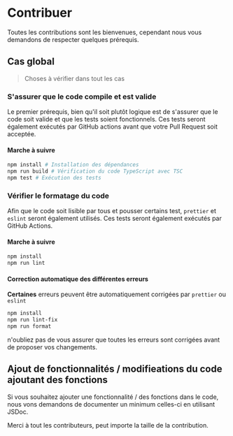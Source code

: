 # Contribuer

Toutes les contributions sont les bienvenues, cependant nous vous demandons de respecter quelques prérequis.

## Cas global

> Choses à vérifier dans tout les cas

### S'assurer que le code compile et est valide

Le premier prérequis, bien qu'il soit plutôt logique est de s'assurer que le code soit valide et que les tests soient fonctionnels. Ces tests seront également exécutés par GitHub actions avant que votre Pull Request soit acceptée.

#### Marche à suivre

```bash
npm install # Installation des dépendances
npm run build # Vérification du code TypeScript avec TSC
npm test # Exécution des tests
```

### Vérifier le formatage du code

Afin que le code soit lisible par tous et pousser certains test, `prettier` et `eslint` seront également utilisés. Ces tests seront également exécutés par GitHub Actions.

#### Marche à suivre

```bash
npm install
npm run lint
```

#### Correction automatique des différentes erreurs

**Certaines** erreurs peuvent être automatiquement corrigées par `prettier` ou `eslint`

```bash
npm install
npm run lint-fix
npm run format
```

n'oubliez pas de vous assurer que toutes les erreurs sont corrigées avant de proposer vos changements.

## Ajout de fonctionnalités / modifieations du code ajoutant des fonctions

Si vous souhaitez ajouter une fonctionnalité / des fonctions dans le code, nous vons demandons de documenter un minimum celles-ci en utilisant JSDoc.

Merci à tout les contributeurs, peut importe la taille de la contribution.
